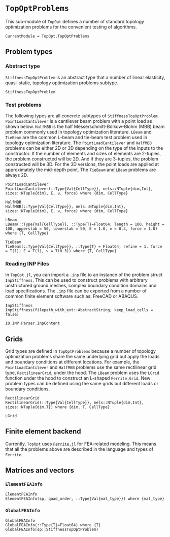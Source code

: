 # `TopOptProblems`

This sub-module of `TopOpt` defines a number of standard topology optimization problems for the convenient testing of algorithms.

```@meta
CurrentModule = TopOpt.TopOptProblems
```

## Problem types

### Abstract type

`StiffnessTopOptProblem` is an abstract type that a number of linear elasticity, quasi-static, topology optimization problems subtype.

```@docs
StiffnessTopOptProblem
```

### Test problems

The following types are all concrete subtypes of `StiffnessTopOptProblem`. `PointLoadCantilever` is a cantilever beam problem with a point load as shown below. `HalfMBB` is the half Messerschmitt-Bölkow-Blohm (MBB) beam problem commonly used in topology optimization literature. `LBeam` and `TieBeam` are the common L-beam and tie-beam test problem used in topology optimization literature. The `PointLoadCantilever` and `HalfMBB` problems can be either 2D or 3D depending on the type of the inputs to the constructor. If the number of elements and sizes of elements are 2-tuples, the problem constructed will be 2D. And if they are 3-tuples, the problem constructed will be 3D. For the 3D versions, the point loads are applied at approximately the mid-depth point. The `TieBeam` and `LBeam` problems are always 2D.

```@docs
PointLoadCantilever
PointLoadCantilever(::Type{Val{CellType}}, nels::NTuple{dim,Int}, sizes::NTuple{dim}, E, ν, force) where {dim, CellType}
```

```@docs
HalfMBB
HalfMBB(::Type{Val{CellType}}, nels::NTuple{dim,Int}, sizes::NTuple{dim}, E, ν, force) where {dim, CellType}
```

```@docs
LBeam
LBeam(::Type{Val{CellType}}, ::Type{T}=Float64; length = 100, height = 100, upperslab = 50, lowerslab = 50, E = 1.0, ν = 0.3, force = 1.0) where {T, CellType}
```

```@docs
TieBeam
TieBeam(::Type{Val{CellType}}, ::Type{T} = Float64, refine = 1, force = T(1); E = T(1), ν = T(0.3)) where {T, CellType}
```

### Reading INP Files

In `TopOpt.jl`, you can import a `.inp` file to an instance of the problem struct `InpStiffness`. This can be used to construct problems with arbitrary unstructured ground meshes, complex boundary condition domains and load specifications. The `.inp` file can be exported from a number of common finite element software such as: FreeCAD or ABAQUS.

```@docs
InpStiffness
InpStiffness(filepath_with_ext::AbstractString; keep_load_cells = false)
```

```@docs
IO.INP.Parser.InpContent
```

## Grids

Grid types are defined in `TopOptProblems` because a number of topology optimization problems share the same underlying grid but apply the loads and boundary conditions at different locations. For example, the `PointLoadCantilever` and `HalfMBB` problems use the same rectilinear grid type, `RectilinearGrid`, under the hood. The `LBeam` problem uses the `LGrid` function under the hood to construct an L-shaped `Ferrite.Grid`. New problem types can be defined using the same grids but different loads or boundary conditions.

```@docs
RectilinearGrid
RectilinearGrid(::Type{Val{CellType}}, nels::NTuple{dim,Int}, sizes::NTuple{dim,T}) where {dim, T, CellType}
```

```@docs
LGrid
```

## Finite element backend

Currently, `TopOpt` uses [`Ferrite.jl`](https://github.com/KristofferC/Ferrite.jl) for FEA-related modeling. 
This means that all the problems above are described in the language and types of `Ferrite`.

## Matrices and vectors

### `ElementFEAInfo`

```@docs
ElementFEAInfo
ElementFEAInfo(sp, quad_order, ::Type{Val{mat_type}}) where {mat_type}
```

### `GlobalFEAInfo`

```@docs
GlobalFEAInfo
GlobalFEAInfo(::Type{T}=Float64) where {T}
GlobalFEAInfo(sp::StiffnessTopOptProblem)
```
